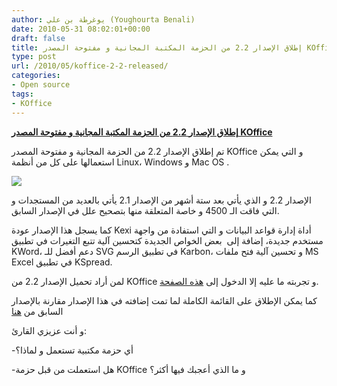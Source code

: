 ```yaml
---
author: يوغرطة بن علي (Youghourta Benali)
date: 2010-05-31 08:02:01+00:00
draft: false
title: إطلاق الإصدار 2.2 من الحزمة المكتبة المجانية و مفتوحة المصدر KOffice
type: post
url: /2010/05/koffice-2-2-released/
categories:
- Open source
tags:
- KOffice
---
```


[**إطلاق الإصدار 2.2 من الحزمة المكتبة المجانية و مفتوحة المصدر KOffice**](https://www.it-scoop.com/2010/05/koffice-2-2-released/)


تم إطلاق الإصدار 2.2 من الحزمة المجانية و مفتوحة المصدر KOffice و التي يمكن استعمالها على كل من أنظمة Linux، Windows و Mac OS .

[![](https://www.it-scoop.com/wp-content/uploads/2010/05/koffice-logo.png)
](https://www.it-scoop.com/2010/05/koffice-2-2-released/)

الإصدار 2.2 و الذي يأتي بعد ستة أشهر من الإصدار 2.1 يأتي بالعديد من المستجدات و التي فاقت الـ 4500 و خاصة المتعلقة منها بتصحيح علل في الإصدار السابق.

كما يسجل هذا الإصدار عودة Kexi أداة إدارة قواعد البيانات و التي استفادة من واجهة مستخدم جديدة، إضافة إلى  بعض الخواص الجديدة كتحسين آلية تتبع التغيرات في تطبيق KWord، دعم أفضل للـ SVG في تطبيق الرسم Karbon، و تحسين آلية فتح ملفات MS Excel في تطبيق KSpread.

لمن أراد تحميل الإصدار 2.2 من KOffice و تجربته ما عليه إلا الدخول إلى [هذه الصفحة](http://www.koffice.org/).

كما يمكن الإطلاق على القائمة الكاملة لما تمت إضافته في هذا الإصدار مقارنة بالإصدار السابق من [هنا](http://www.koffice.org/changelogs/koffice-22-changelog/)

و أنت عزيزي القارئ:

-أي حزمة مكتبية تستعمل و لماذا؟

-هل استعملت من قبل حزمة KOffice و ما الذي أعجبك فيها أكثر؟

